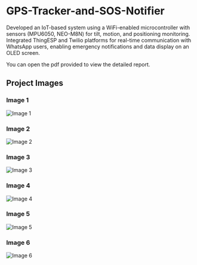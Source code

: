 # GPS-Tracker-and-SOS-Notifier
Developed an IoT-based system using a WiFi-enabled microcontroller with sensors (MPU6050, NEO-M8N) for tilt, motion, and positioning monitoring. Integrated ThingESP and Twilio platforms for real-time communication with WhatsApp users, enabling emergency notifications and data display on an OLED screen.

You can open the pdf provided to view the detailed report.

## Project Images

### Image 1
![Image 1](./images/image1.jpg)

### Image 2
![Image 2](./images/image2.jpg)

### Image 3
![Image 3](./images/image3.jpg)

### Image 4
![Image 4](./images/image4.jpg)

### Image 5
![Image 5](./images/image5.jpg)

### Image 6
![Image 6](./images/image6.jpg)

